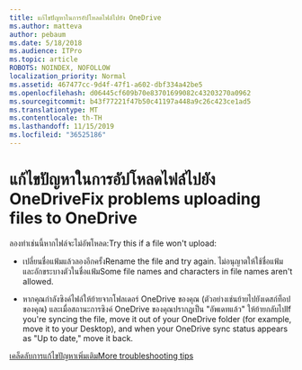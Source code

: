 ```yaml
---
title: แก้ไขปัญหาในการอัปโหลดไฟล์ไปยัง OneDrive
ms.author: matteva
author: pebaum
ms.date: 5/18/2018
ms.audience: ITPro
ms.topic: article
ROBOTS: NOINDEX, NOFOLLOW
localization_priority: Normal
ms.assetid: 467477cc-9d4f-47f1-a602-dbf334a42be5
ms.openlocfilehash: d06445cf609b70e83701699082c43203270a0962
ms.sourcegitcommit: b43f77221f47b50c41197a448a9c26c423ce1ad5
ms.translationtype: MT
ms.contentlocale: th-TH
ms.lasthandoff: 11/15/2019
ms.locfileid: "36525186"
---
```

# <a name="fix-problems-uploading-files-to-onedrive"></a><span data-ttu-id="a5c47-102">แก้ไขปัญหาในการอัปโหลดไฟล์ไปยัง OneDrive</span><span class="sxs-lookup"><span data-stu-id="a5c47-102">Fix problems uploading files to OneDrive</span></span>

<span data-ttu-id="a5c47-103">ลองทำเช่นนี้หากไฟล์จะไม่อัพโหลด:</span><span class="sxs-lookup"><span data-stu-id="a5c47-103">Try this if a file won't upload:</span></span>
  
- <span data-ttu-id="a5c47-104">เปลี่ยนชื่อแฟ้มแล้วลองอีกครั้ง</span><span class="sxs-lookup"><span data-stu-id="a5c47-104">Rename the file and try again.</span></span> <span data-ttu-id="a5c47-105">ไม่อนุญาตให้ใช้ชื่อแฟ้มและอักขระบางตัวในชื่อแฟ้ม</span><span class="sxs-lookup"><span data-stu-id="a5c47-105">Some file names and characters in file names aren't allowed.</span></span> 
    
- <span data-ttu-id="a5c47-106">หากคุณกำลังซิงค์ไฟล์ให้ย้ายจากโฟลเดอร์ OneDrive ของคุณ (ตัวอย่างเช่นย้ายไปยังเดสก์ท็อปของคุณ) และเมื่อสถานะการซิงค์ OneDrive ของคุณปรากฏเป็น "อัพเดทแล้ว" ให้ย้ายกลับไป</span><span class="sxs-lookup"><span data-stu-id="a5c47-106">If you're syncing the file, move it out of your OneDrive folder (for example, move it to your Desktop), and when your OneDrive sync status appears as "Up to date," move it back.</span></span> 
    
[<span data-ttu-id="a5c47-107">เคล็ดลับการแก้ไขปัญหาเพิ่มเติม</span><span class="sxs-lookup"><span data-stu-id="a5c47-107">More troubleshooting tips</span></span>](https://go.microsoft.com/fwlink/?linkid=873155)
  

